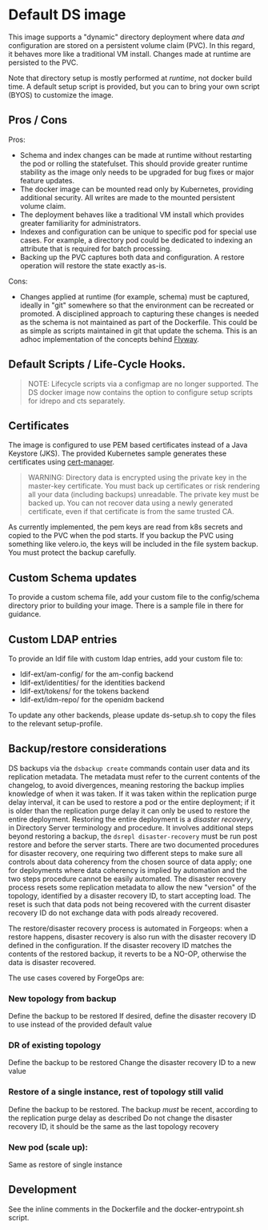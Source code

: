 # Default DS image

This image supports a "dynamic" directory deployment where data _and_ configuration are stored on a persistent volume claim (PVC).
In this regard, it behaves more like a traditional VM install. Changes made at runtime are persisted to the PVC.

Note that directory setup is mostly performed at _runtime_, not docker build time. A default setup script is provided, but
 you can to bring your own script (BYOS) to customize the image.

## Pros / Cons

Pros:

* Schema and index changes can be made at runtime without restarting the pod or rolling the statefulset. This should provide greater runtime stability as the image
only needs to be upgraded for bug fixes or major feature updates.
* The docker image can be mounted read only by Kubernetes, providing additional
security. All writes are made to the  mounted persistent volume claim.
* The deployment behaves like a traditional VM install which provides greater
familiarity for administrators.
* Indexes and configuration can be unique to specific pod for special use cases. For
example, a directory pod could be dedicated to indexing an attribute that is required for batch processing.
* Backing up the PVC captures both data and configuration. A restore operation will restore the state exactly as-is.


Cons:

* Changes applied at runtime (for example, schema) must be captured, ideally
in "git" somewhere so that the environment can be recreated or promoted. A
disciplined approach to capturing these changes is needed as the schema
is not maintained as part of the Dockerfile. This could be as simple
as scripts maintained in git that update the schema. This is an adhoc
implementation of the concepts behind [Flyway](https://flywaydb.org/).

## Default Scripts / Life-Cycle Hooks.

> NOTE: Lifecycle scripts via a configmap are no longer supported. The DS docker image now contains the option to configure setup scripts for idrepo and cts separately.

## Certificates

The image is configured to use PEM based certificates instead of a Java Keystore (JKS). The provided Kubernetes sample
generates these certificates using [cert-manager](https://cert-manager.io). 

> WARNING: Directory data is encrypted using the private key
in the master-key certificate. You must back up certificates or
risk rendering all your data (including backups) unreadable.
The private key must be backed up. You can not recover data using
a newly generated certificate, even if that certificate is from
the same trusted CA.

As currently implemented, the pem keys are read from k8s secrets and copied to the PVC when the pod starts. If you backup the PVC using something like velero.io, the keys will be included in the file system backup. You must protect the backup carefully.

## Custom Schema updates
To provide a custom schema file, add your custom file to the config/schema directory 
prior to building your image.  There is a sample file in there for guidance.

## Custom LDAP entries
To provide an ldif file with custom ldap entries, add your custom file to:
- ldif-ext/am-config/ for the am-config backend
- ldif-ext/identities/ for the identities backend
- ldif-ext/tokens/ for the tokens backend
- ldif-ext/idm-repo/ for the openidm backend

To update any other backends, please update ds-setup.sh to copy the files to the relevant setup-profile.

## Backup/restore considerations

DS backups via the `dsbackup create` commands contain user data and its replication metadata.
The metadata must refer to the current contents of the changelog, to avoid divergences, meaning restoring the backup implies knowledge of when it was taken.
If it was taken within the replication purge delay interval, it can be used to restore a pod or the entire deployment; if it is older than the replication purge delay
it can only be used to restore the entire deployment.
Restoring the entire deployment is a *disaster recovery*, in Directory Server terminology and procedure. It involves additional steps beyond restoring a backup, the `dsrepl disaster-recovery` must be run post restore and before the server starts.
There are two documented procedures for disaster recovery, one requiring two different steps to make sure all controls about data coherency from the chosen source of data apply; one for deployments where data coherency is implied by automation and the two steps procedure cannot be easily automated.
The disaster recovery process resets some replication metadata to allow the new "version" of the topology, identified by a disaster recovery ID, to start accepting load. The reset is such that data pods not being recovered with the current disaster recovery ID do not exchange data with pods already recovered.

The restore/disaster recovery process is automated in Forgeops: when a restore happens, disaster recovery is also run with the disaster recovery ID defined in the configuration. If the disaster recovery ID matches the contents of the restored backup, it reverts to be a NO-OP, otherwise the data is disaster recovered.

The use cases covered by ForgeOps are:

### New topology from backup
Define the backup to be restored
If desired, define the disaster recovery ID to use instead of the provided default value

### DR of existing topology
Define the backup to be restored
Change the disaster recovery ID to a new value

### Restore of a single instance, rest of topology still valid
Define the backup to be restored. The backup *must* be recent, according to the replication purge delay as described
Do not change the disaster recovery ID, it should be the same as the last topology recovery

### New pod (scale up):
Same as restore of single instance

## Development

See the inline comments in the Dockerfile and the docker-entrypoint.sh script.
